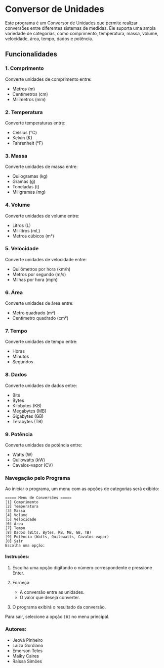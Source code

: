 # Conversor de Unidades

Este programa é um Conversor de Unidades que permite realizar conversões entre diferentes sistemas de medidas. Ele suporta uma ampla variedade de categorias, como comprimento, temperatura, massa, volume, velocidade, área, tempo, dados e potência.

## Funcionalidades

### 1. Comprimento
Converte unidades de comprimento entre:
- Metros (m)
- Centímetros (cm)
- Milímetros (mm)

### 2. Temperatura
Converte temperaturas entre:
- Celsius (°C)
- Kelvin (K)
- Fahrenheit (°F)

### 3. Massa
Converte unidades de massa entre:
- Quilogramas (kg)
- Gramas (g)
- Toneladas (t)
- Miligramas (mg)

### 4. Volume
Converte unidades de volume entre:
- Litros (L)
- Mililitros (mL)
- Metros cúbicos (m³)

### 5. Velocidade
Converte unidades de velocidade entre:
- Quilômetros por hora (km/h)
- Metros por segundo (m/s)
- Milhas por hora (mph)

### 6. Área
Converte unidades de área entre:
- Metro quadrado (m²)
- Centímetro quadrado (cm²)

### 7. Tempo
Converte unidades de tempo entre:
- Horas
- Minutos
- Segundos

### 8. Dados
Converte unidades de dados entre:
- Bits
- Bytes
- Kilobytes (KB)
- Megabytes (MB)
- Gigabytes (GB)
- Terabytes (TB)

### 9. Potência
Converte unidades de potência entre:
- Watts (W)
- Quilowatts (kW)
- Cavalos-vapor (CV)

### Navegação pelo Programa

Ao iniciar o programa, um menu com as opções de categorias será exibido:

```
===== Menu de Conversões =====
[1] Comprimento
[2] Temperatura
[3] Massa
[4] Volume
[5] Velocidade
[6] Área
[7] Tempo
[8] Dados (Bits, Bytes, KB, MB, GB, TB)
[9] Potência (Watts, Quilowatts, Cavalos-vapor)
[0] Sair
Escolha uma opção: 
```

#### Instruções:
1. Escolha uma opção digitando o número correspondente e pressione Enter.
2. Forneça:
   - A conversão entre as unidades.
   - O valor que deseja converter.

3. O programa exibirá o resultado da conversão.

Para sair, selecione a opção `[0]` no menu principal.

### Autores:
- Jeová Pinheiro
- Laiza Gordiano 
- Emerson Teles
- Maiky Caires
- Raíssa Simões
